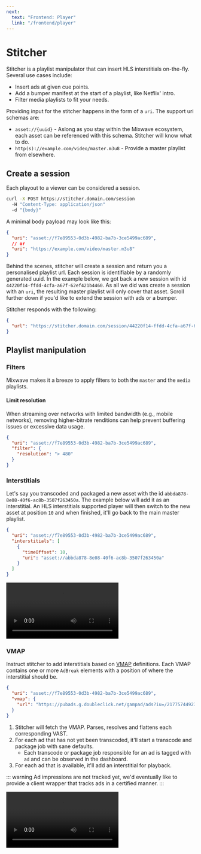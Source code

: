 ```yaml
---
next:
  text: "Frontend: Player"
  link: "/frontend/player"
---
```


# Stitcher

Stitcher is a playlist manipulator that can insert HLS interstitials on-the-fly. Several use cases include:

- Insert ads at given cue points.
- Add a bumper manifest at the start of a playlist, like Netflix' intro.
- Filter media playlists to fit your needs.

Providing input for the stitcher happens in the form of a `uri`. The support uri schemas are:

- `asset://{uuid}` - Aslong as you stay within the Mixwave ecosystem, each asset can be referenced with this schema. Stitcher will know what to do.
- `http(s)://example.com/video/master.m3u8` - Provide a master playlist from elsewhere.

## Create a session

Each playout to a viewer can be considered a session.

```sh [shell]
curl -X POST https://stitcher.domain.com/session
  -H "Content-Type: application/json"
  -d "{body}"
```

A minimal body payload may look like this:

```json
{
  "uri": "asset://f7e89553-0d3b-4982-ba7b-3ce5499ac689",
  // or
  "uri": "https://example.com/video/master.m3u8"
}
```

Behind the scenes, stitcher will create a session and return you a personalised playlist url. Each session is identifiable by a randomly generated uuid. In the example below, we got back a new session with id `44220f14-ffdd-4cfa-a67f-62ef421b4460`. As all we did was create a session with an `uri`, the resulting master playlist will only cover that asset. Scroll further down if you'd like to extend the session with ads or a bumper.

Stitcher responds with the following:

```json
{
  "url": "https://stitcher.domain.com/session/44220f14-ffdd-4cfa-a67f-62ef421b4460/master.m3u8"
}
```

## Playlist manipulation

### Filters

Mixwave makes it a breeze to apply filters to both the `master` and the `media` playlists.

#### Limit resolution

When streaming over networks with limited bandwidth (e.g., mobile networks), removing higher-bitrate renditions can help prevent buffering issues or excessive data usage.

```json
{
  "uri": "asset://f7e89553-0d3b-4982-ba7b-3ce5499ac689",
  "filter": {
    "resolution": "> 480"
  }
}
```

### Interstitials

Let's say you transcoded and packaged a new asset with the id `abbda878-8e08-40f6-ac8b-3507f263450a`. The example below will add it as an interstitial. An HLS interstitials supported player will then switch to the new asset at position `10` and when finished, it'll go back to the main master playlist.

```json
{
  "uri": "asset://f7e89553-0d3b-4982-ba7b-3ce5499ac689",
  "interstitials": [
    {
      "timeOffset": 10,
      "uri": "asset://abbda878-8e08-40f6-ac8b-3507f263450a"
    }
  ]
}
```

<video class="video-frame" src="/video/InterstitialBumper.mp4" controls></video>

### VMAP

Instruct stitcher to add interstitials based on [VMAP](https://www.iab.com/guidelines/vmap/) definitions. Each VMAP contains one or more `AdBreak` elements with a position of where the interstitial should be.

```json
{
  "uri": "asset://f7e89553-0d3b-4982-ba7b-3ce5499ac689",
  "vmap": {
    "url": "https://pubads.g.doubleclick.net/gampad/ads?iu=/21775744923/external/vmap_ad_samples&sz=640x480&cust_params=sample_ar%3Dpremidpost&ciu_szs=300x250&gdfp_req=1&ad_rule=1&output=vmap&unviewed_position_start=1&env=vp&impl=s&cmsid=496&vid=short_onecue&correlator="
  }
}
```

1. Stitcher will fetch the VMAP. Parses, resolves and flattens each corresponding VAST.
2. For each ad that has not yet been transcoded, it'll start a transcode and package job with sane defaults.
   - Each transcode or package job responsible for an ad is tagged with `ad` and can be observed in the dashboard.
3. For each ad that is available, it'll add an interstitial for playback.

::: warning
Ad impressions are not tracked yet, we'd eventually like to provide a client wrapper that tracks ads in a certified manner.
:::

<video class="video-frame" src="/video/AdInsertion.mp4" controls></video>
